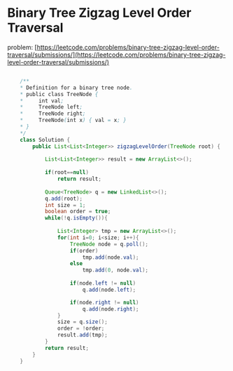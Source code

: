 # Binary Tree Zigzag Level Order Traversal 

problem: [https://leetcode.com/problems/binary-tree-zigzag-level-order-traversal/submissions/](https://leetcode.com/problems/binary-tree-zigzag-level-order-traversal/submissions/)

```java

    /**
    * Definition for a binary tree node.
    * public class TreeNode {
    *     int val;
    *     TreeNode left;
    *     TreeNode right;
    *     TreeNode(int x) { val = x; }
    * }
    */
    class Solution {
        public List<List<Integer>> zigzagLevelOrder(TreeNode root) {
            
            List<List<Integer>> result = new ArrayList<>();
            
            if(root==null)
                return result;
            
            Queue<TreeNode> q = new LinkedList<>(); 
            q.add(root);
            int size = 1;
            boolean order = true;
            while(!q.isEmpty()){
                
                List<Integer> tmp = new ArrayList<>();
                for(int i=0; i<size; i++){
                    TreeNode node = q.poll();
                    if(order)
                        tmp.add(node.val);
                    else
                        tmp.add(0, node.val);
                    
                    if(node.left != null)
                        q.add(node.left);

                    if(node.right != null)
                        q.add(node.right);
                }
                size = q.size();
                order = !order;
                result.add(tmp);
            }
            return result;
        }
    }

```